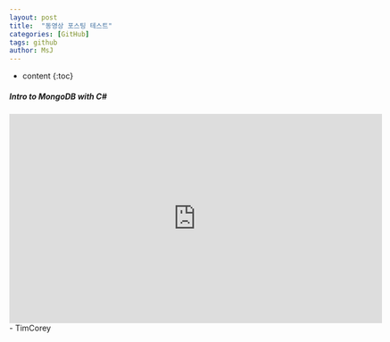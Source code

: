 ```yaml
---
layout: post
title:  "동영상 포스팅 테스트"
categories: [GitHub]
tags: github
author: MsJ
---
```


* content
{:toc}

##### Intro to MongoDB with C#
<iframe width="668px" height="376px" src="https://www.youtube.com/embed/69WBy4MHYUw?t=0" frameborder="0" allowfullscreen></iframe>
- TimCorey
